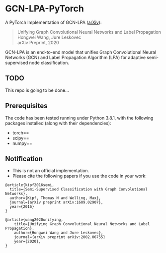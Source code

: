 # GCN-LPA-PyTorch
A PyTorch Implementation of GCN-LPA ([arXiv](https://arxiv.org/abs/2002.06755)):

> Unifying Graph Convolutional Neural Networks and Label Propagation  
> Hongwei Wang, Jure Leskovec  
> arXiv Preprint, 2020

GCN-LPA is an end-to-end model that unifies Graph Convolutional Neural Networks (GCN) and Label Propagation Algorithm (LPA) for adaptive semi-supervised node classification.

## TODO
This repo is going to be done...

## Prerequisites

The code has been tested running under Python 3.8.1, with the following packages installed (along with their dependencies):
- torch==
- scipy==
- numpy==

## Notification
- This is not an official implementation.
- Please cite the following papers if you use the code in your work:
```
@article{kipf2016semi,
  title={Semi-Supervised Classification with Graph Convolutional Networks},
  author={Kipf, Thomas N and Welling, Max},
  journal={arXiv preprint arXiv:1609.02907},
  year={2016}
}

@article{wang2020unifying,
    title={Unifying Graph Convolutional Neural Networks and Label Propagation},
    author={Hongwei Wang and Jure Leskovec},
    journal={arXiv preprint arXiv:2002.06755}
    year={2020},
}
```